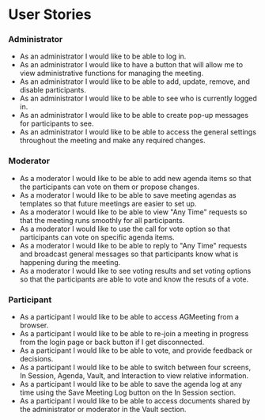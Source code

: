 # User Stories

### Administrator

- As an administrator I would like to be able to log in.
- As an administrator I would like to have a button that will allow me to view administrative functions for managing the meeting.
- As an administrator I would like to be able to add, update, remove, and disable participants.
- As an administrator I would like to be able to see who is currently logged in.
- As an administrator I would like to be able to create pop-up messages for participants to see.
- As an administrator I would like to be able to access the general settings throughout the meeting and make any required changes.

### Moderator

- As a moderator I would like to be able to add new agenda items so that the participants can vote on them or propose changes.
- As a moderator I would like to be able to save meeting agendas as templates so that future meetings are easier to set up.
- As a moderator I would like to be able to view "Any Time" requests so that the meeting runs smoothly for all participants.
- As a moderator I would like to use the call for vote option so that participants can vote on specific agenda items.
- As a moderator I would like to be able to reply to "Any Time" requests and broadcast general messages so that participants know what is happening during the meeting.
- As a moderator I would like to see voting results and set voting options so that the participants are able to vote and know the resuts of a vote.

### Participant

- As a participant I would like to be able to access AGMeeting from a browser.
- As a participant I would like to be able to re-join a meeting in progress from the login page or back button if I get disconnected.
- As a participant I would like to be able to vote, and provide feedback or decisions.
- As a participant I would like to be able to switch between four screens, In Session, Agenda, Vault, and Interaction to view relative information.
- As a participant I would like to be able to save the agenda log at any time using the Save Meeting Log button on the In Session section. 
- As a participant I would like to be able to access documents shared by the administrator or moderator in the Vault section.